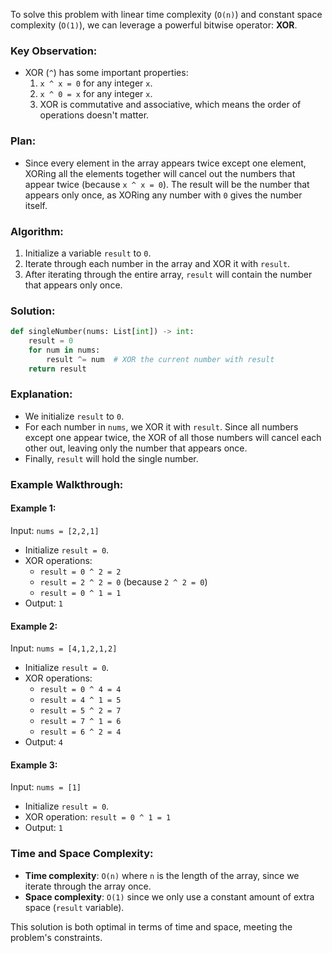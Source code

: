 To solve this problem with linear time complexity (`O(n)`) and constant space complexity (`O(1)`), we can leverage a powerful bitwise operator: **XOR**.

### Key Observation:
- XOR (`^`) has some important properties:
  1. `x ^ x = 0` for any integer `x`.
  2. `x ^ 0 = x` for any integer `x`.
  3. XOR is commutative and associative, which means the order of operations doesn't matter.

### Plan:
- Since every element in the array appears twice except one element, XORing all the elements together will cancel out the numbers that appear twice (because `x ^ x = 0`). The result will be the number that appears only once, as XORing any number with `0` gives the number itself.

### Algorithm:
1. Initialize a variable `result` to `0`.
2. Iterate through each number in the array and XOR it with `result`.
3. After iterating through the entire array, `result` will contain the number that appears only once.

### Solution:

```python
def singleNumber(nums: List[int]) -> int:
    result = 0
    for num in nums:
        result ^= num  # XOR the current number with result
    return result
```

### Explanation:
- We initialize `result` to `0`.
- For each number in `nums`, we XOR it with `result`. Since all numbers except one appear twice, the XOR of all those numbers will cancel each other out, leaving only the number that appears once.
- Finally, `result` will hold the single number.

### Example Walkthrough:

#### Example 1:
Input: `nums = [2,2,1]`
- Initialize `result = 0`.
- XOR operations:
  - `result = 0 ^ 2 = 2`
  - `result = 2 ^ 2 = 0` (because `2 ^ 2 = 0`)
  - `result = 0 ^ 1 = 1`
- Output: `1`

#### Example 2:
Input: `nums = [4,1,2,1,2]`
- Initialize `result = 0`.
- XOR operations:
  - `result = 0 ^ 4 = 4`
  - `result = 4 ^ 1 = 5`
  - `result = 5 ^ 2 = 7`
  - `result = 7 ^ 1 = 6`
  - `result = 6 ^ 2 = 4`
- Output: `4`

#### Example 3:
Input: `nums = [1]`
- Initialize `result = 0`.
- XOR operation: `result = 0 ^ 1 = 1`
- Output: `1`

### Time and Space Complexity:
- **Time complexity**: `O(n)` where `n` is the length of the array, since we iterate through the array once.
- **Space complexity**: `O(1)` since we only use a constant amount of extra space (`result` variable).

This solution is both optimal in terms of time and space, meeting the problem's constraints.
